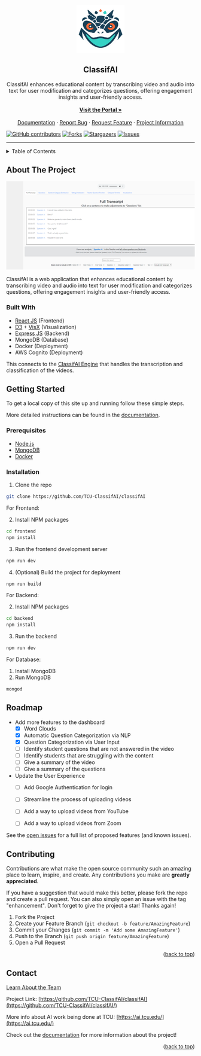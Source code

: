 <a name="readme-top"></a>

<br />
<div align="center">
  <a href="https://github.com/TCU-Instructional-AI/classifAI">
    <img src="docs/images/logo.png" alt="Logo" width="128" height="128">
  </a>

<h2 align="center">ClassifAI</h2>



  <p align="center">
    ClassifAI enhances educational content by transcribing video and audio into text for user modification and categorizes questions, offering engagement insights and user-friendly access.<br>
    <br />
    <a href="https://classifai.tcu.edu/"><strong>Visit the Portal »</strong></a>
    <br />
    <br />
    <a href="https://tcu-classifai.github.io/classifAI/">Documentation</a>
    ·
    <a href="https://github.com/TCU-ClassifAI/classifAI/issues">Report Bug</a>
    ·
    <a href="https://github.com/TCU-ClassifAI/classifAI/issues">Request Feature</a>
    ·
    <a href="http://riogrande.cs.tcu.edu/2324InstructionalEffectiveness">Project Information</a>
    
  </p>
</div>

[![GitHub contributors][contributors-shield]][contributors-url]
[![Forks][forks-shield]][forks-url]
[![Stargazers][stars-shield]][stars-url]
[![Issues][issues-shield]][issues-url]

***


<!-- TABLE OF CONTENTS -->
<details>
  <summary>Table of Contents</summary>
  <ol>
    <li>
      <a href="#about-the-project">About The Project</a>
      <ul>
        <li><a href="#built-with">Built With</a></li>
      </ul>
    </li>
    <li>
      <a href="#getting-started">Getting Started</a>
      <ul>
        <li><a href="#prerequisites">Prerequisites</a></li>
        <li><a href="#installation">Installation</a></li>
      </ul>
    </li>
    <li><a href="#usage">Usage</a></li>
    <li><a href="#roadmap">Roadmap</a></li>
    <li><a href="#contributing">Contributing</a></li>
    <li><a href="#contact">Contact</a></li>
  </ol>
</details>



<!-- ABOUT THE PROJECT -->
## About The Project

![Classifai Screenshot](docs/images/product.png)

ClassifAI is a web application that enhances educational content by transcribing video and audio into text for user modification and categorizes questions, offering engagement insights and user-friendly access.



### Built With

* [React JS](https://react.dev/) (Frontend)
* [D3](https://d3js.org/) + [VisX](https://airbnb.io/visx) (Visualization)
* [Express JS](https://expressjs.com/) (Backend)
* MongoDB (Database)
* Docker (Deployment)
* AWS Cognito (Deployment)

This connects to the [ClassifAI Engine](https://github.com/TCU-Instructional-AI/classifAI-engine) that handles the transcription and classification of the videos.


<!-- GETTING STARTED -->
## Getting Started

To get a local copy of this site up and running follow these simple steps.

More detailed instructions can be found in the [documentation](https://tcu-classifai.github.io/classifAI/).

### Prerequisites

* [Node.js](https://nodejs.org/en/download/)
* [MongoDB](https://www.mongodb.com/try/download/community)
* [Docker](https://www.docker.com/products/docker-desktop)

### Installation

1. Clone the repo
```sh
git clone https://github.com/TCU-ClassifAI/classifAI
```
For Frontend:

2. Install NPM packages
```sh
cd frontend
npm install
```
3. Run the frontend development server
```sh
npm run dev
```

4. (Optional) Build the project for deployment
```sh
npm run build
```
For Backend:

2. Install NPM packages
```sh
cd backend
npm install
```
3. Run the backend
```sh
npm run dev
```
For Database:

1. Install MongoDB
2. Run MongoDB
```sh
mongod
```

<!-- ROADMAP -->
## Roadmap

- Add more features to the dashboard
  - [x] Word Clouds
  - [x] Automatic Question Categorization via NLP
  - [x] Question Categorization via User Input
  - [ ] Identify student questions that are not answered in the video
  - [ ] Identify students that are struggling with the content
  - [ ] Give a summary of the video
  - [ ] Give a summary of the questions
- Update the User Experience
  - [ ] Add Google Authentication for login
  - [ ] Streamline the process of uploading videos
  - [ ] Add a way to upload videos from YouTube
  - [ ] Add a way to upload videos from Zoom


See the [open issues](https://github.com/TCU-ClassifAI/classifAI/issues) for a full list of proposed features (and known issues).




<!-- CONTRIBUTING -->
## Contributing

Contributions are what make the open source community such an amazing place to learn, inspire, and create. Any contributions you make are **greatly appreciated**.

If you have a suggestion that would make this better, please fork the repo and create a pull request. You can also simply open an issue with the tag "enhancement".
Don't forget to give the project a star! Thanks again!

1. Fork the Project
2. Create your Feature Branch (`git checkout -b feature/AmazingFeature`)
3. Commit your Changes (`git commit -m 'Add some AmazingFeature'`)
4. Push to the Branch (`git push origin feature/AmazingFeature`)
5. Open a Pull Request

<p align="right">(<a href="#readme-top">back to top</a>)</p>



<!-- CONTACT -->
## Contact

[Learn About the Team](http://riogrande.cs.tcu.edu/2324InstructionalEffectiveness)

Project Link: [https://github.com/TCU-ClassifAI/classifAI](https://github.com/TCU-ClassifAI/classifAI/)

More info about AI work being done at TCU: [https://ai.tcu.edu/](https://ai.tcu.edu/)

Check out the  [documentation](https://tcu-classifai.github.io/classifAI/) for more information about the project!


<p align="right">(<a href="#readme-top">back to top</a>)</p>



<!-- MARKDOWN LINKS & IMAGES -->
<!-- https://www.markdownguide.org/basic-syntax/#reference-style-links -->
[contributors-shield]: https://img.shields.io/github/contributors/TCU-ClassifAI/classifAI.svg?style=for-the-badge
[contributors-url]: https://github.com/TCU-ClassifAI/classifAI/graphs/contributors
[forks-shield]: https://img.shields.io/github/forks/TCU-ClassifAI/classifAI.svg?style=for-the-badge
[forks-url]: https://github.com/TCU-ClassifAI/classifAI/network/members
[stars-shield]: https://img.shields.io/github/stars/TCU-ClassifAI/classifAI.svg?style=for-the-badge
[stars-url]: https://github.com/TCU-ClassifAI/classifAI/stargazers
[issues-shield]: https://img.shields.io/github/issues/TCU-ClassifAI/classifAI.svg?style=for-the-badge
[issues-url]: https://github.com/TCU-ClassifAI/classifAI/issues
[license-shield]: https://img.shields.io/github/license/TCU-ClassifAI/classifAI.svg?style=for-the-badge
[license-url]: https://github.com/TCU-ClassifAI/classifAI/blob/master/LICENSE.txt
[product-screenshot]: images/screenshot.png
[Next.js]: https://img.shields.io/badge/next.js-000000?style=for-the-badge&logo=nextdotjs&logoColor=white
[Next-url]: https://nextjs.org/
[React.js]: https://img.shields.io/badge/React-20232A?style=for-the-badge&logo=react&logoColor=61DAFB
[React-url]: https://reactjs.org/
[Vue.js]: https://img.shields.io/badge/Vue.js-35495E?style=for-the-badge&logo=vuedotjs&logoColor=4FC08D
[Vue-url]: https://vuejs.org/
[Angular.io]: https://img.shields.io/badge/Angular-DD0031?style=for-the-badge&logo=angular&logoColor=white
[Angular-url]: https://angular.io/
[Svelte.dev]: https://img.shields.io/badge/Svelte-4A4A55?style=for-the-badge&logo=svelte&logoColor=FF3E00
[Svelte-url]: https://svelte.dev/
[Laravel.com]: https://img.shields.io/badge/Laravel-FF2D20?style=for-the-badge&logo=laravel&logoColor=white
[Laravel-url]: https://laravel.com
[Bootstrap.com]: https://img.shields.io/badge/Bootstrap-563D7C?style=for-the-badge&logo=bootstrap&logoColor=white
[Bootstrap-url]: https://getbootstrap.com
[JQuery.com]: https://img.shields.io/badge/jQuery-0769AD?style=for-the-badge&logo=jquery&logoColor=white
[JQuery-url]: https://jquery.com 
